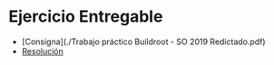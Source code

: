 # Ejercicio Entregable

- [Consigna](./Trabajo práctico Buildroot - SO 2019 Redictado.pdf)
- [Resolución](./README.pdf)

